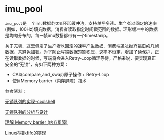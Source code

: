 # imu_pool
`imu_pool`是一个imu数据的`无锁`环形缓冲池，支持单写多读。生产者以固定的速率(例如，100Hz)填充数据，消费者读取指定时间戳范围的数据。环形缓冲中的数据是均匀分布的，每一帧imu数据都带有一个timestamp。

关于无锁，这里假定了生产者以固定的速率产生数据，消费端通过抛弃最旧的几帧数据，来避免加锁。为了防止写端数据短暂积压，速率不恒定，增加了读保护，正在读取数据的时候，写端将会进入Retry-Loop循环等待。严格来说，要实现真正安全的“无锁”，有如下两种方案：
-  CAS(compare_and_swap)原子操作 + Retry-Loop
-  使用Memory barrier（内存屏障）技术

参考资料：

[无锁队列的实现-coolshell](https://coolshell.cn/articles/8239.html)

[无锁队列的分析与设计](https://www.ibm.com/developerworks/cn/aix/library/au-multithreaded_structures2/index.html)

[理解 Memory barrier (内存屏障)](https://zhuanlan.zhihu.com/p/102307258)

[Linux内核kfifo的实现](https://www.linuxidc.com/Linux/2016-12/137936.htm)
